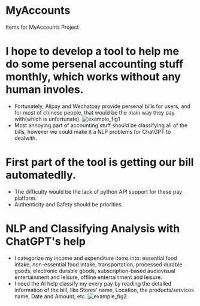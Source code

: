 # MyAccounts
Items for MyAccounts Project

# I hope to develop a tool to help me do some persenal accounting stuff monthly, which works without any human involes.
- Fortunately, Alipay and Wechatpay provide persenal bills for users, and for most of chinese people, that would be the main way they pay with(which is unfortunate).
![example_fig1](https://github.com/zion-yow/Accounts/assets/65605980/9fbf5834-fd79-493c-b7f6-9cbd65088963)
- Most annoying part of accounting stuff should be classifying all of the bills, however we could make it a NLP problems for ChatGPT to dealwith.
# First part of the tool is getting our bill automatedlly.
- The difficulty would be the lack of python API support for these pay platform.
- Authenticity and Safety should be priorities. 
# NLP and Classifying Analysis with ChatGPT's help
- I categorize my income and expenditure items into: essential food intake, non-essential food intake, transportation, processed durable goods, electronic durable goods, subscription-based audiovisual entertainment and leisure, offline entertainment and leisure.
- I need the AI help classify my every pay by reading the detailed information of the bill, like Stores' name, Location, the products/services name, Date and Amount, etc.
![example_fig2](https://github.com/zion-yow/Accounts/assets/65605980/4dd38b9a-4ffd-4fdd-a68f-f88f0d78169d)

